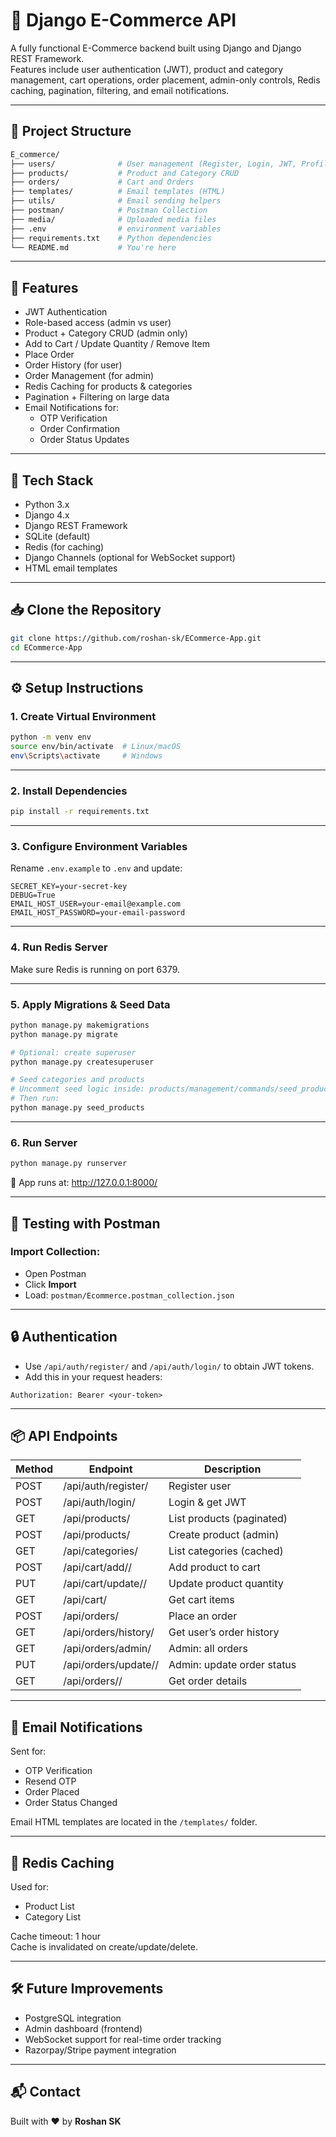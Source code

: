 # 🛒 Django E-Commerce API

A fully functional E-Commerce backend built using Django and Django REST Framework.  
Features include user authentication (JWT), product and category management, cart operations, order placement, admin-only controls, Redis caching, pagination, filtering, and email notifications.

---

## 📂 Project Structure

```bash
E_commerce/
├── users/              # User management (Register, Login, JWT, Profile)
├── products/           # Product and Category CRUD
├── orders/             # Cart and Orders
├── templates/          # Email templates (HTML)
├── utils/              # Email sending helpers
├── postman/            # Postman Collection
├── media/              # Uploaded media files
├── .env                # environment variables
├── requirements.txt    # Python dependencies
└── README.md           # You're here
```

---

## 🚀 Features

- JWT Authentication
- Role-based access (admin vs user)
- Product + Category CRUD (admin only)
- Add to Cart / Update Quantity / Remove Item
- Place Order
- Order History (for user)
- Order Management (for admin)
- Redis Caching for products & categories
- Pagination + Filtering on large data
- Email Notifications for:
  - OTP Verification
  - Order Confirmation
  - Order Status Updates

---

## 🧱 Tech Stack

- Python 3.x
- Django 4.x
- Django REST Framework
- SQLite (default)
- Redis (for caching)
- Django Channels (optional for WebSocket support)
- HTML email templates

---

## 📥 Clone the Repository

```bash
git clone https://github.com/roshan-sk/ECommerce-App.git
cd ECommerce-App
```

---

## ⚙️ Setup Instructions

### 1. Create Virtual Environment

```bash
python -m venv env
source env/bin/activate  # Linux/macOS
env\Scripts\activate     # Windows
```

---

### 2. Install Dependencies

```bash
pip install -r requirements.txt
```

---

### 3. Configure Environment Variables

Rename `.env.example` to `.env` and update:

```env
SECRET_KEY=your-secret-key
DEBUG=True
EMAIL_HOST_USER=your-email@example.com
EMAIL_HOST_PASSWORD=your-email-password
```

---

### 4. Run Redis Server

Make sure Redis is running on port 6379.

---

### 5. Apply Migrations & Seed Data

```bash
python manage.py makemigrations
python manage.py migrate

# Optional: create superuser
python manage.py createsuperuser

# Seed categories and products
# Uncomment seed logic inside: products/management/commands/seed_products.py
# Then run:
python manage.py seed_products
```

---

### 6. Run Server

```bash
python manage.py runserver
```

📍 App runs at: http://127.0.0.1:8000/

---

## 🧪 Testing with Postman

### Import Collection:

- Open Postman
- Click **Import**
- Load: `postman/Ecommerce.postman_collection.json`

---

## 🔒 Authentication

- Use `/api/auth/register/` and `/api/auth/login/` to obtain JWT tokens.
- Add this in your request headers:

```
Authorization: Bearer <your-token>
```

---

## 📦 API Endpoints

| Method | Endpoint                    | Description                        |
|--------|-----------------------------|------------------------------------|
| POST   | /api/auth/register/         | Register user                      |
| POST   | /api/auth/login/            | Login & get JWT                    |
| GET    | /api/products/              | List products (paginated)         |
| POST   | /api/products/              | Create product (admin)            |
| GET    | /api/categories/            | List categories (cached)          |
| POST   | /api/cart/add/<id>/         | Add product to cart               |
| PUT    | /api/cart/update/<id>/      | Update product quantity           |
| GET    | /api/cart/                  | Get cart items                    |
| POST   | /api/orders/                | Place an order                    |
| GET    | /api/orders/history/        | Get user’s order history          |
| GET    | /api/orders/admin/          | Admin: all orders                 |
| PUT    | /api/orders/update/<id>/    | Admin: update order status        |
| GET    | /api/orders/<id>/           | Get order details                 |

---

## 📧 Email Notifications

Sent for:
- OTP Verification
- Resend OTP
- Order Placed
- Order Status Changed

Email HTML templates are located in the `/templates/` folder.

---

## 💾 Redis Caching

Used for:
- Product List
- Category List

Cache timeout: 1 hour  
Cache is invalidated on create/update/delete.

---

## 🛠 Future Improvements

- PostgreSQL integration
- Admin dashboard (frontend)
- WebSocket support for real-time order tracking
- Razorpay/Stripe payment integration

---

## 📬 Contact

Built with ❤️ by **Roshan SK**
